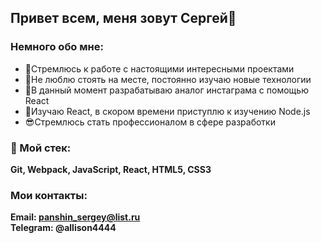 ## Привет всем, меня зовут Сергей🖖

### Немного обо мне:
- 🚀Стремлюсь к работе с настоящими интересными проектами
- 🦅Не люблю стоять на месте, постоянно изучаю новые технологии
- 🔭В данный момент разрабатываю аналог инстаграма с помощью React
- 🌱Изучаю React, в скором времени приступлю к изучению Node.js
- 😎Стремлюсь стать профессионалом в сфере разработки

### 🔨 Мой стек:
**Git, Webpack, JavaScript, React, HTML5, CSS3**

### Мои контакты:
**Email: panshin_sergey@list.ru** <br>
**Telegram: @allison4444**
